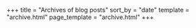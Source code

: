 +++
title = "Archives of blog posts"
sort_by = "date"
template = "archive.html"
page_template = "archive.html"
+++
